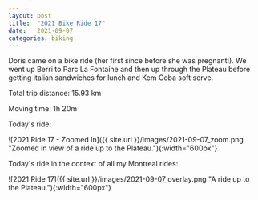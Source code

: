 ```yaml
---
layout: post
title:  "2021 Bike Ride 17"
date:   2021-09-07
categories: biking
---
```


Doris came on a bike ride (her first since before she was pregnant!). We went up Berri to Parc La Fontaine and then up through the Plateau before getting italian sandwiches for lunch and Kem Coba soft serve.

Total trip distance: 15.93 km

Moving time: 1h 20m

Today's ride:

![2021 Ride 17 - Zoomed In]({{ site.url }}/images/2021-09-07_zoom.png "Zoomed in view of a ride up to the Plateau."){:width="600px"}

Today's ride in the context of all my Montreal rides:

![2021 Ride 17]({{ site.url }}/images/2021-09-07_overlay.png "A ride up to the Plateau."){:width="600px"}
